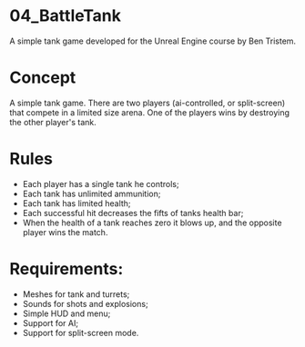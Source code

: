 # 04_BattleTank
A simple tank game developed for the Unreal Engine course by Ben Tristem.

# Concept
A simple tank game. There are two players (ai-controlled, or split-screen) that compete in a limited size arena. One of the players wins by destroying the other player's tank.

# Rules
* Each player has a single tank he controls;
* Each tank has unlimited ammunition;
* Each tank has limited health;
* Each successful hit decreases the fifts of tanks health bar;
* When the health of a tank reaches zero it blows up, and the opposite player wins the match.

# Requirements:
* Meshes for tank and turrets;
* Sounds for shots and explosions;
* Simple HUD and menu;
* Support for AI;
* Support for split-screen mode.
